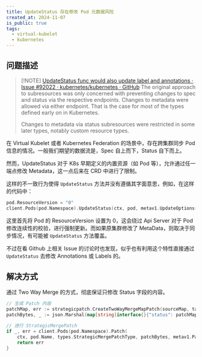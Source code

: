 ```yaml
---
title: UpdateStatus 存在修改 Pod 元数据风险
created_at: 2024-11-07
is_public: true
tags:
  - virtual-kubelet
  - kubernetes
---
```


## 问题描述

> [!NOTE] [UpdateStatus func would also update label and annotations · Issue #92022 · kubernetes/kubernetes · GitHub](https://github.com/kubernetes/kubernetes/issues/92022)
> The original approach to subresources was only concerned with preventing changes to spec and status via the respective endpoints. Changes to metadata were allowed via either endpoint. That is the case for most of the types defined early on in Kubernetes.
>
> Changes to metadata via status subresources were restricted in some later types, notably custom resource types.

在 Virtual Kubelet 或者 Kubernetes Federation 的场景中，存在跨集群同步 Pod 信息的情况。一般我们期望的数据流是，Spec 自上而下，Status 自下而上。

然而，UpdateStatus 对于 K8s 早期定义的内置资源（如 Pod 等），允许通过任一端点修改 Metadata，这一点后来在 CRD 中进行了限制。

这样的不一致行为使得 `UpdateStatus` 方法并没有遵循其字面意思，例如，在这样的代码中：

```go
pod.ResourceVersion = "0"
client.Pods(pod.Namespace).UpdateStatus(ctx, pod, metav1.UpdateOptions{})
```

这里首先将 Pod 的 ResourceVersion 设置为 0，这会绕过 Api Server 对于 Pod 修改连续性的校验，进行强制更新。而如果原集群修改了 MetaData，则取决于同步情况，有可能被 `UpdateStatus` 方法覆盖。

不过在看 Github 上相关 Issue 的讨论时也发现，似乎也有利用这个特性直接通过 `UpdateStatus` 去修改 Annotations 或 Labels 的。

## 解决方式

通过 Two Way Merge 的方式，彻底保证只修改 Status 字段的内容。

```go
// 生成 Patch 内容
patchMap, err := strategicpatch.CreateTwoWayMergeMapPatch(sourceMap, targetMap, corev1.PodStatus{})
patchBytes, _ := json.Marshal(map[string]interface{}{"status": patchMap})

// 进行 StrategicMergePatch
if _, err = client.Pods(pod.Namespace).Patch(
	ctx, pod.Name, types.StrategicMergePatchType, patchBytes, metav1.PatchOptions{}, "status"); err != nil && !errors.IsNotFound(err) {
	return err
}
```

